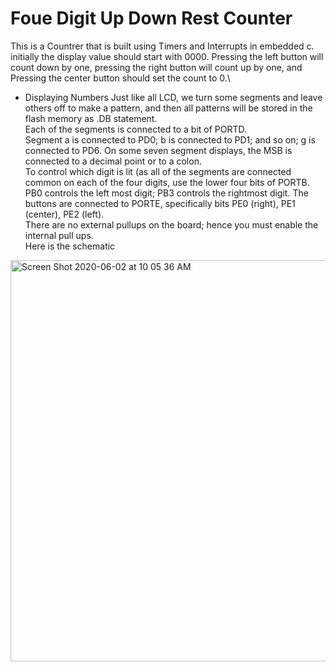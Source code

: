 # Foue Digit Up Down Rest Counter
This is a Countrer that is built using Timers and Interrupts in embedded c.\
initially the display value should start with 0000. Pressing the left button will count down by one, pressing the right button will count up by one, and Pressing the center button should set the count to 0.\

* Displaying Numbers
Just like all LCD, we turn some segments and leave others off to make a pattern, and then all patterns will be stored in the flash memory as .DB statement.\
Each of the segments is connected to a bit of PORTD.\
Segment a is connected to PD0; b is connected to PD1; and so on; g is connected to PD6. On some seven segment displays, the MSB is connected to a decimal point or to a colon.\
To control which digit is lit (as all of the segments are connected common on each of the four digits, use the lower four bits of PORTB. PB0 controls the left most digit; PB3 controls the rightmost digit.
The buttons are connected to PORTE, specifically bits PE0 (right), PE1 (center), PE2 (left).\
There are no external pullups on the board; hence you must enable the internal pull ups.\
Here is the schematic

<img width="642" alt="Screen Shot 2020-06-02 at 10 05 36 AM" src="https://user-images.githubusercontent.com/57555013/83532258-000ed380-a4bc-11ea-8707-141c4d26cf9b.png">

